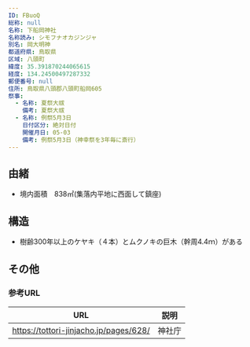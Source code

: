 ```yaml
---
ID: FBuoQ
総称: null
名称: 下船岡神社
名称読み: シモフナオカジンジャ
別名: 岡大明神
都道府県: 鳥取県
区域: 八頭町
緯度: 35.391870244065615
経度: 134.24500497287332
郵便番号: null
住所: 鳥取県八頭郡八頭町船岡605
祭事:
  - 名称: 夏祭大祓
    備考: 夏祭大祓
  - 名称: 例祭5月3日
    日付区分: 絶対日付
    開催月日: 05-03
    備考: 例祭5月3日（神幸祭を3年毎に斎行）
---
```


## 由緒

- 境内面積　838㎡(集落内平地に西面して鎮座)

## 構造

- 樹齢300年以上のケヤキ（４本）とムクノキの巨木（幹周4.4ｍ）がある

## その他

### 参考URL

| URL                                    | 説明   |
| -------------------------------------- | ------ |
| https://tottori-jinjacho.jp/pages/628/ | 神社庁 |
